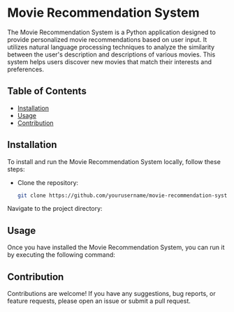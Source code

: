 # Movie Recommendation System

The Movie Recommendation System is a Python application designed to provide personalized movie recommendations based on user input. It utilizes natural language processing techniques to analyze the similarity between the user's description and descriptions of various movies. This system helps users discover new movies that match their interests and preferences.

## Table of Contents

- [Installation](#installation)
- [Usage](#usage)
- [Contribution](#contribution)

## Installation

To install and run the Movie Recommendation System locally, follow these steps:

- Clone the repository:

   ```bash
   git clone https://github.com/yourusername/movie-recommendation-system.git
Navigate to the project directory:

## Usage
Once you have installed the Movie Recommendation System, you can run it by executing the following command:

## Contribution
Contributions are welcome! If you have any suggestions, bug reports, or feature requests, please open an issue or submit a pull request.
